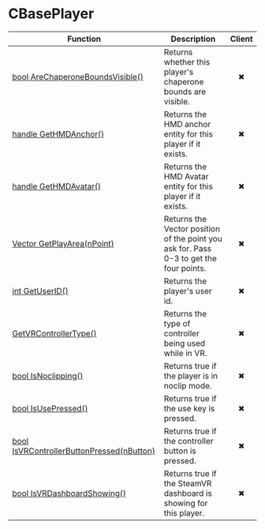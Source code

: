 # CBasePlayer
Function|Description|Client
--|--|:--:
[bool AreChaperoneBoundsVisible()](AreChaperoneBoundsVisible)|Returns whether this player's chaperone bounds are visible.|✖
[handle GetHMDAnchor()](GetHMDAnchor)|Returns the HMD anchor entity for this player if it exists.|✖
[handle GetHMDAvatar()](GetHMDAvatar)|Returns the HMD Avatar entity for this player if it exists.|✖
[Vector GetPlayArea(nPoint)](GetPlayArea)|Returns the Vector position of the point you ask for. Pass 0-3 to get the four points.|✖
[int GetUserID()](GetUserID)|Returns the player's user id.|✖
[<unknown> GetVRControllerType()](GetVRControllerType)|Returns the type of controller being used while in VR.|✖
[bool IsNoclipping()](IsNoclipping)|Returns true if the player is in noclip mode.|✖
[bool IsUsePressed()](IsUsePressed)|Returns true if the use key is pressed.|✖
[bool IsVRControllerButtonPressed(nButton)](IsVRControllerButtonPressed)|Returns true if the controller button is pressed.|✖
[bool IsVRDashboardShowing()](IsVRDashboardShowing)|Returns true if the SteamVR dashboard is showing for this player.|✖
